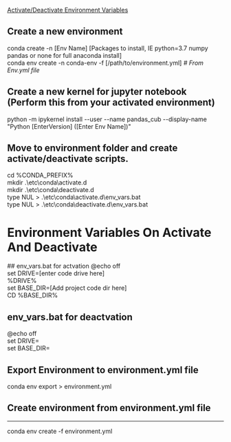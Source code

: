 [Activate/Deactivate Environment Variables](#envvars)

## Create a new environment
conda create -n [Env Name] [Packages to install, IE python=3.7 numpy pandas or none for full anaconda install]<br>
conda env create -n conda-env -f [/path/to/environment.yml] *# From Env.yml file*

## Create a new kernel for jupyter notebook (Perform this from your activated environment)
python -m ipykernel install --user --name pandas_cub --display-name "Python [EnterVersion] ([Enter Env Name])"

## Move to environment folder and create activate/deactivate scripts. 
cd %CONDA_PREFIX%<BR>
mkdir .\etc\conda\activate.d<BR>
mkdir .\etc\conda\deactivate.d<BR>
type NUL > .\etc\conda\activate.d\env_vars.bat<BR>
type NUL > .\etc\conda\deactivate.d\env_vars.bat<BR>

# Environment Variables On Activate And Deactivate
<div id='envvars'/>
## env_vars.bat for actvation
@echo off<BR>
set DRIVE=[enter code drive here]<br>
%DRIVE%<BR>
set BASE_DIR=[Add project code dir here]<BR>
CD %BASE_DIR%<BR>

## env_vars.bat for deactvation
@echo off<BR>
set DRIVE=<BR>
set BASE_DIR=<BR>

## Export Environment to environment.yml file
conda env export > environment.yml

## Create environment from environment.yml file
-----------------------------------------------
conda env create -f environment.yml
